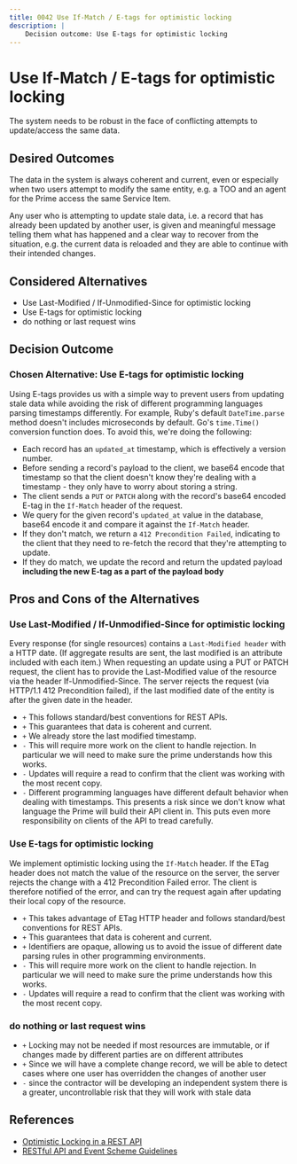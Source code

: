 ```yaml
---
title: 0042 Use If-Match / E-tags for optimistic locking
description: |
    Decision outcome: Use E-tags for optimistic locking
---
```

# Use If-Match / E-tags for optimistic locking

The system needs to be robust in the face of conflicting attempts to update/access the same data.

## Desired Outcomes

The data in the system is always coherent and current, even or especially when two users attempt to modify the same entity, e.g. a TOO and an agent for the Prime access the same Service Item.

Any user who is attempting to update stale data, i.e. a record that has already been updated by another user, is given and meaningful message telling them what has happened and a clear way to recover from the situation, e.g. the current data is reloaded and they are able to continue with their intended changes.

## Considered Alternatives

- Use Last-Modified / If-Unmodified-Since for optimistic locking
- Use E-tags for optimistic locking
- do nothing or last request wins

## Decision Outcome

### Chosen Alternative: Use E-tags for optimistic locking

Using E-tags provides us with a simple way to prevent users from updating stale data while avoiding the risk of different programming languages parsing timestamps differently. For example, Ruby's default `DateTime.parse` method doesn't includes microseconds by default. Go's `time.Time()` conversion function does. To avoid this, we're doing the following:

- Each record has an `updated_at` timestamp, which is effectively a version number.
- Before sending a record's payload to the client, we base64 encode that timestamp so that the client doesn't know they're dealing with a timestamp - they only have to worry about storing a string.
- The client sends a `PUT` or `PATCH` along with the record's base64 encoded E-tag in the `If-Match` header of the request.
- We query for the given record's `updated_at` value in the database, base64 encode it and compare it against the `If-Match` header.
- If they don't match, we return a `412 Precondition Failed`, indicating to the client that they need to re-fetch the record that they're attempting to update.
- If they do match, we update the record and return the updated payload **including the new E-tag as a part of the payload body**

## Pros and Cons of the Alternatives

### Use Last-Modified / If-Unmodified-Since for optimistic locking

Every response (for single resources) contains a `Last-Modified header` with a HTTP date. (If aggregate results are sent, the last modified is an attribute included with each item.) When requesting an update using a PUT or PATCH request, the client has to provide the Last-Modified value of the resource via the header If-Unmodified-Since. The server rejects the request (via HTTP/1.1 412 Precondition failed), if the last modified date of the entity is after the given date in the header.

- `+` This follows standard/best conventions for REST APIs.
- `+` This guarantees that data is coherent and current.
- `+` We already store the last modified timestamp.
- `-` This will require more work on the client to handle rejection. In particular we will need to make sure the prime understands how this works.
- `-` Updates will require a read to confirm that the client was working with the most recent copy.
- `-` Different programming languages have different default behavior when dealing with timestamps. This presents a risk since we don't know what language the Prime will build their API client in. This puts even more responsibility on clients of the API to tread carefully.

### Use E-tags for optimistic locking

We implement optimistic locking using the `If-Match` header. If the ETag header does not match the value of the resource on the server, the server rejects the change with a 412 Precondition Failed error. The client is therefore notified of the error, and can try the request again after updating their local copy of the resource.

- `+` This takes advantage of ETag HTTP header and follows standard/best conventions for REST APIs.
- `+` This guarantees that data is coherent and current.
- `+` Identifiers are opaque, allowing us to avoid the issue of different date parsing rules in other programming environments.
- `-` This will require more work on the client to handle rejection. In particular we will need to make sure the prime understands how this works.
- `-` Updates will require a read to confirm that the client was working with the most recent copy.


### do nothing or last request wins

- `+` Locking may not be needed if most resources are immutable, or if changes made by different parties are on different attributes
- `+` Since we will have a complete change record, we will be able to detect cases where one user has overridden the changes of another user
- `-` since the contractor will be developing an independent system there is a greater, uncontrollable risk that they will work with stale data

## References

- [Optimistic Locking in a REST API](https://sookocheff.com/post/api/optimistic-locking-in-a-rest-api/)
- [RESTful API and Event Scheme Guidelines](https://opensource.zalando.com/restful-api-guidelines/index.html#optimistic-locking)
